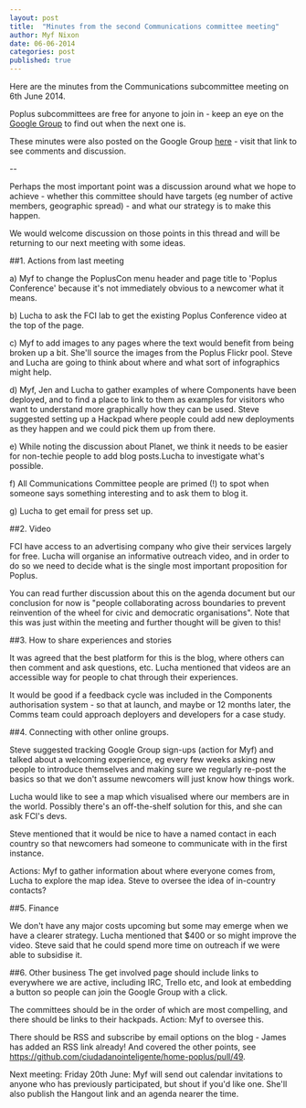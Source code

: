 ```yaml
---
layout: post
title:  "Minutes from the second Communications committee meeting"
author: Myf Nixon
date: 06-06-2014
categories: post
published: true
---
```


Here are the minutes from the Communications subcommittee meeting on 6th June 2014.

Poplus subcommittees are free for anyone to join in - keep an eye on the [Google Group](https://groups.google.com/forum/#!forum/poplus) to find out when the next one is.

These minutes were also posted on the Google Group [here](https://groups.google.com/forum/#!searchin/poplus/comms|sort:date/poplus/mbzzWcwjX_4/FkqLHXNKxYYJ) - visit that link to see comments and discussion.

--

Perhaps the most important point was a discussion around what we hope to achieve - whether this committee should have targets (eg number of active members, geographic spread) - and what our strategy is to make this happen.

We would welcome discussion on those points in this thread and will be returning to our next meeting with some ideas.

##1. Actions from last meeting

a) Myf to change the PoplusCon menu header and page title to 'Poplus Conference' because it's not immediately obvious to a newcomer what it means.

b) Lucha to ask the FCI lab to get the existing Poplus Conference video at the top of the page.

c) Myf to add images to any pages where the text would benefit from being broken up a bit. She'll source the images from the Poplus Flickr pool. Steve and Lucha are going to think about where and what sort of infographics might help.

d) Myf, Jen and Lucha to gather examples of where Components have been deployed, and to find a place to link to them as examples for visitors who want to understand more graphically how they can be used. Steve suggested setting up a Hackpad where people could add new deployments as they happen and we could pick them up from there.

e) While noting the discussion about Planet, we think it needs to be easier for non-techie people to add blog posts.Lucha to investigate what's possible.

f) All Communications Committee people are primed (!) to spot when someone says something interesting and to ask them to blog it.

g) Lucha to get email for press set up.

##2. Video

FCI have access to an advertising company who give their services largely for free. Lucha will organise an informative outreach video, and in order to do so we need to decide what is the single most important proposition for Poplus.

You can read further discussion about this on the agenda document but our conclusion for now is "people collaborating across boundaries to prevent reinvention of the wheel for civic and democratic organisations". Note that this was just within the meeting and further thought will be given to this!

##3. How to share experiences and stories

It was agreed that the best platform for this is the blog, where others can then comment and ask questions, etc. Lucha mentioned that videos are an accessible way for people to chat through their experiences.

It would be good if a feedback cycle was included in the Components authorisation system - so that at launch, and maybe  or 12 months later, the Comms team could approach deployers and developers for a case study.

##4. Connecting with other online groups.

Steve suggested tracking Google Group sign-ups (action for Myf) and talked about a welcoming experience, eg every few weeks asking new people to introduce themselves and making sure we regularly re-post the basics so that we don't assume newcomers will just know how things work.

Lucha would like to see a map which visualised where our members are in the world. Possibly there's an off-the-shelf solution for this, and she can ask FCI's devs.

Steve mentioned that it would be nice to have a named contact in each country so that newcomers had someone to communicate with in the first instance.

Actions: Myf to gather information about where everyone comes from, Lucha to explore the map idea. Steve to oversee the idea of in-country contacts?

##5. Finance

We don't have any major costs upcoming but some may emerge when we have a clearer strategy. Lucha mentioned that $400 or so might improve the video. Steve said that he could spend more time on outreach if we were able to subsidise it.

##6. Other business
The get involved page should include links to everywhere we are active, including IRC, Trello etc, and look at embedding a button so people can join the Google Group with a click.

The committees should be in the order of which are most compelling, and there should be links to their hackpads.
Action: Myf to oversee this.

There should be RSS and subscribe by email options on the blog - James has added an RSS link already! And covered the other points, see https://github.com/ciudadanointeligente/home-poplus/pull/49.

Next meeting: Friday 20th June: Myf will send out calendar invitations to anyone who has previously participated, but shout if you'd like one. She'll also publish the Hangout link and an agenda nearer the time.

